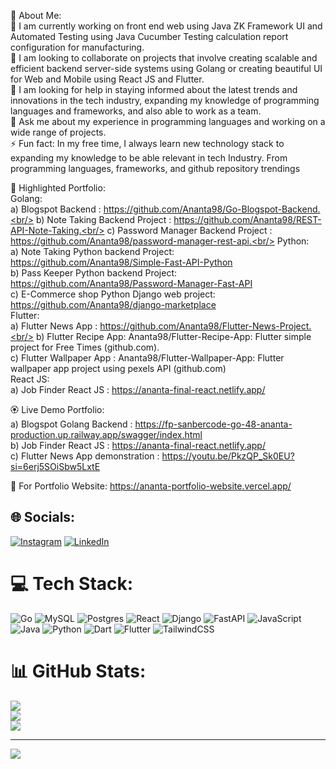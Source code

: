 💫 About Me:<br/>
🔭 I am currently working on front end web using Java ZK Framework UI and Automated Testing using Java Cucumber Testing calculation report configuration for manufacturing.<br/>
👯 I am looking to collaborate on projects that involve creating scalable and efficient backend server-side systems using Golang or creating beautiful UI for Web and Mobile using React JS and Flutter.<br/>
🤝 I am looking for help in staying informed about the latest trends and innovations in the tech industry, expanding my knowledge of programming languages and frameworks, and also able to work as a team.<br/>
💬 Ask me about my experience in programming languages and working on a wide range of projects.<br/>
⚡ Fun fact: In my free time, I always learn new technology stack to expanding my knowledge to be able relevant in tech Industry. From programming languages, frameworks, and github repository trendings<br/>

📃 Highlighted Portfolio:<br/>
Golang:<br/>
a) Blogspot Backend : https://github.com/Ananta98/Go-Blogspot-Backend.<br/>
b) Note Taking Backend Project : https://github.com/Ananta98/REST-API-Note-Taking.<br/>
c) Password Manager Backend Project : https://github.com/Ananta98/password-manager-rest-api.<br/>
Python:<br/>
a) Note Taking Python backend Project: https://github.com/Ananta98/Simple-Fast-API-Python<br/>
b) Pass Keeper Python backend Project: https://github.com/Ananta98/Password-Manager-Fast-API<br/>
c) E-Commerce shop Python Django web project: https://github.com/Ananta98/django-marketplace<br/>
Flutter:<br/>
a) Flutter News App : https://github.com/Ananta98/Flutter-News-Project.<br/>
b) Flutter Recipe App: Ananta98/Flutter-Recipe-App: Flutter simple project for Free Times (github.com).<br/>
c) Flutter Wallpaper App : Ananta98/Flutter-Wallpaper-App: Flutter wallpaper app project using pexels API (github.com)<br/>
React JS:<br/>
a) Job Finder React JS : https://ananta-final-react.netlify.app/<br/>

🏵️ Live Demo Portfolio:<br/>
a) Blogspot Golang Backend : https://fp-sanbercode-go-48-ananta-production.up.railway.app/swagger/index.html<br/>
b) Job Finder React JS : https://ananta-final-react.netlify.app/<br/>
c) Flutter News App demonstration : https://youtu.be/PkzQP_Sk0EU?si=6erj5SOiSbw5LxtE<br/>

👯 For Portfolio Website: https://ananta-portfolio-website.vercel.app/

## 🌐 Socials:
[![Instagram](https://img.shields.io/badge/Instagram-%23E4405F.svg?logo=Instagram&logoColor=white)](https://instagram.com/anantakusumap) [![LinkedIn](https://img.shields.io/badge/LinkedIn-%230077B5.svg?logo=linkedin&logoColor=white)](https://linkedin.com/in/ananta-pangkasidhi-740118281) 

# 💻 Tech Stack:
![Go](https://img.shields.io/badge/go-%2300ADD8.svg?style=for-the-badge&logo=go&logoColor=white) ![MySQL](https://img.shields.io/badge/mysql-%2300000f.svg?style=for-the-badge&logo=mysql&logoColor=white) ![Postgres](https://img.shields.io/badge/postgres-%23316192.svg?style=for-the-badge&logo=postgresql&logoColor=white) ![React](https://img.shields.io/badge/react-%2320232a.svg?style=for-the-badge&logo=react&logoColor=%2361DAFB) ![Django](https://img.shields.io/badge/django-%23092E20.svg?style=for-the-badge&logo=django&logoColor=white) ![FastAPI](https://img.shields.io/badge/FastAPI-005571?style=for-the-badge&logo=fastapi) ![JavaScript](https://img.shields.io/badge/javascript-%23323330.svg?style=for-the-badge&logo=javascript&logoColor=%23F7DF1E) ![Java](https://img.shields.io/badge/java-%23ED8B00.svg?style=for-the-badge&logo=openjdk&logoColor=white) ![Python](https://img.shields.io/badge/python-3670A0?style=for-the-badge&logo=python&logoColor=ffdd54) ![Dart](https://img.shields.io/badge/dart-%230175C2.svg?style=for-the-badge&logo=dart&logoColor=white) ![Flutter](https://img.shields.io/badge/Flutter-%2302569B.svg?style=for-the-badge&logo=Flutter&logoColor=white) ![TailwindCSS](https://img.shields.io/badge/tailwindcss-%2338B2AC.svg?style=for-the-badge&logo=tailwind-css&logoColor=white)

# 📊 GitHub Stats:
![](https://github-readme-stats.vercel.app/api?username=Ananta98&theme=dark&hide_border=false&include_all_commits=false&count_private=false)<br/>
![](https://github-readme-streak-stats.herokuapp.com/?user=Ananta98&theme=dark&hide_border=false)<br/>
![](https://github-readme-stats.vercel.app/api/top-langs/?username=Ananta98&theme=dark&hide_border=false&include_all_commits=false&count_private=false&layout=compact)

---
[![](https://visitcount.itsvg.in/api?id=Ananta98&icon=0&color=0)](https://visitcount.itsvg.in)

<!-- Proudly created with GPRM ( https://gprm.itsvg.in ) -->

